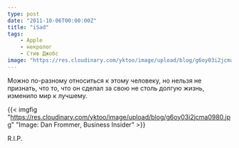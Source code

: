 ```yaml
---
type: post
date: "2011-10-06T00:00:00Z"
title: "iSad"
tags:
    - Apple
    - некролог
    - Стив Джобс
image: "https://res.cloudinary.com/yktoo/image/upload/blog/g6oy03i2jcma0980.jpg"
---
```


Можно по-разному относиться к этому человеку, но нельзя не признать, что то, что он сделал за свою не столь долгую жизнь, изменило мир к лучшему.

<!--more-->

{{< imgfig "https://res.cloudinary.com/yktoo/image/upload/blog/g6oy03i2jcma0980.jpg" "Image: Dan Frommer, Business Insider" >}}

R.I.P.
